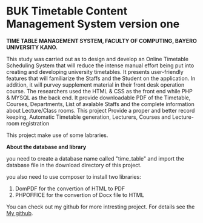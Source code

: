 BUK Timetable Content Management System version one
======

**TIME TABLE MANAGEMENT SYSTEM, FACULTY OF COMPUTING, BAYERO UNIVERSITY KANO.**

This study was carried out as to design and develop an Online Timetable Scheduling System that will reduce the intense manual effort being put into creating and developing university timetables. It presents user-friendly features that will familiarize the Staffs and the Student on the application. In addition, it will purvey supplement material in their front desk operation course. The researchers used the HTML & CSS as the front end while PHP & MYSQL as the back end. It provide downloadable PDF of the Timetable, Courses, Departments, List of avalable Staffs and the complete information about Lecture/Class rooms. This project Provide a proper and better record keeping, Automatic Timetable generation, Lecturers, Courses and Lecture-room registration

This project make use of some labraries.

**About the database and library**

you need to create a database name called "time_table" and import the database file in the download directory of this project.

you also need to use composer to install two libraries:

1. DomPDF for the convertion of HTML to PDF
2. PHPOFFICE for the convertion of Docx file to HTML


You can check out my github for more intresting project.
For details see the [My github](https://github.com/abdulsalamamtech).